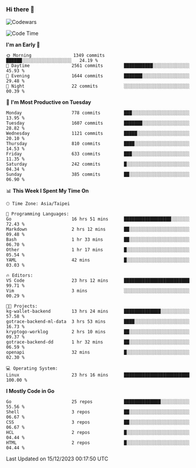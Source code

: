 ### Hi there 👋

![Codewars](https://www.codewars.com/users/omegaatt36/badges/small)

<!--START_SECTION:waka-->
![Code Time](http://img.shields.io/badge/Code%20Time-2%2C044%20hrs%2012%20mins-blue)

**I'm an Early 🐤** 

```text
🌞 Morning                1349 commits        ██████░░░░░░░░░░░░░░░░░░░   24.19 % 
🌆 Daytime                2561 commits        ███████████░░░░░░░░░░░░░░   45.93 % 
🌃 Evening                1644 commits        ███████░░░░░░░░░░░░░░░░░░   29.48 % 
🌙 Night                  22 commits          ░░░░░░░░░░░░░░░░░░░░░░░░░   00.39 % 
```
📅 **I'm Most Productive on Tuesday** 

```text
Monday                   778 commits         ███░░░░░░░░░░░░░░░░░░░░░░   13.95 % 
Tuesday                  1607 commits        ███████░░░░░░░░░░░░░░░░░░   28.82 % 
Wednesday                1121 commits        █████░░░░░░░░░░░░░░░░░░░░   20.10 % 
Thursday                 810 commits         ████░░░░░░░░░░░░░░░░░░░░░   14.53 % 
Friday                   633 commits         ███░░░░░░░░░░░░░░░░░░░░░░   11.35 % 
Saturday                 242 commits         █░░░░░░░░░░░░░░░░░░░░░░░░   04.34 % 
Sunday                   385 commits         ██░░░░░░░░░░░░░░░░░░░░░░░   06.90 % 
```


📊 **This Week I Spent My Time On** 

```text
🕑︎ Time Zone: Asia/Taipei

💬 Programming Languages: 
Go                       16 hrs 51 mins      ██████████████████░░░░░░░   72.43 % 
Markdown                 2 hrs 12 mins       ██░░░░░░░░░░░░░░░░░░░░░░░   09.48 % 
Bash                     1 hr 33 mins        ██░░░░░░░░░░░░░░░░░░░░░░░   06.70 % 
Other                    1 hr 17 mins        █░░░░░░░░░░░░░░░░░░░░░░░░   05.54 % 
YAML                     42 mins             █░░░░░░░░░░░░░░░░░░░░░░░░   03.03 % 

🔥 Editors: 
VS Code                  23 hrs 12 mins      █████████████████████████   99.71 % 
Vim                      3 mins              ░░░░░░░░░░░░░░░░░░░░░░░░░   00.29 % 

🐱‍💻 Projects: 
kg-wallet-backend        13 hrs 24 mins      ██████████████░░░░░░░░░░░   57.58 % 
gotrace-backend-ml-data  3 hrs 53 mins       ████░░░░░░░░░░░░░░░░░░░░░   16.73 % 
kryptogo-worklog         2 hrs 10 mins       ██░░░░░░░░░░░░░░░░░░░░░░░   09.37 % 
gotrace-backend-dd       1 hr 32 mins        ██░░░░░░░░░░░░░░░░░░░░░░░   06.59 % 
openapi                  32 mins             █░░░░░░░░░░░░░░░░░░░░░░░░   02.30 % 

💻 Operating System: 
Linux                    23 hrs 16 mins      █████████████████████████   100.00 % 
```

**I Mostly Code in Go** 

```text
Go                       25 repos            ██████████████░░░░░░░░░░░   55.56 % 
Shell                    3 repos             ██░░░░░░░░░░░░░░░░░░░░░░░   06.67 % 
CSS                      3 repos             ██░░░░░░░░░░░░░░░░░░░░░░░   06.67 % 
HCL                      2 repos             █░░░░░░░░░░░░░░░░░░░░░░░░   04.44 % 
HTML                     2 repos             █░░░░░░░░░░░░░░░░░░░░░░░░   04.44 % 
```




 Last Updated on 15/12/2023 00:17:50 UTC
<!--END_SECTION:waka-->

<!--
**omegaatt36/omegaatt36** is a ✨ _special_ ✨ repository because its `README.md` (this file) appears on your GitHub profile.

Here are some ideas to get you started:

- 🔭 I’m currently working on ...
- 🌱 I’m currently learning ...
- 👯 I’m looking to collaborate on ...
- 🤔 I’m looking for help with ...
- 💬 Ask me about ...
- 📫 How to reach me: ...
- 😄 Pronouns: ...
- ⚡ Fun fact: ...
-->
